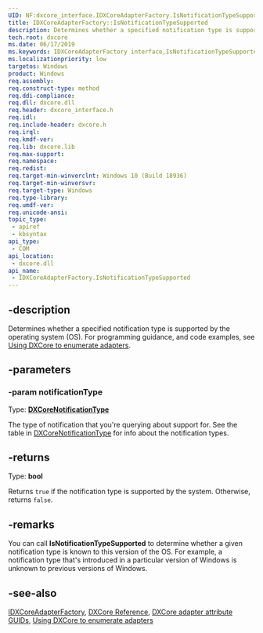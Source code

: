 ```yaml
---
UID: NF:dxcore_interface.IDXCoreAdapterFactory.IsNotificationTypeSupported
title: IDXCoreAdapterFactory::IsNotificationTypeSupported
description: Determines whether a specified notification type is supported by the operating system (OS).
tech.root: dxcore
ms.date: 06/17/2019
ms.keywords: IDXCoreAdapterFactory interface,IsNotificationTypeSupported method, IDXCoreAdapterFactory.IsNotificationTypeSupported, IDXCoreAdapterFactory::IsNotificationTypeSupported, IsNotificationTypeSupported, IsNotificationTypeSupported method, IsNotificationTypeSupported method,IDXCoreAdapterFactory interface, dxcore/IDXCoreAdapterFactory::IsNotificationTypeSupported, dxcore_interface.idxcoreadapterfactory_isnotificationtypesupported
ms.localizationpriority: low
targetos: Windows
product: Windows
req.assembly: 
req.construct-type: method
req.ddi-compliance: 
req.dll: dxcore.dll
req.header: dxcore_interface.h
req.idl: 
req.include-header: dxcore.h
req.irql: 
req.kmdf-ver: 
req.lib: dxcore.lib
req.max-support: 
req.namespace: 
req.redist: 
req.target-min-winverclnt: Windows 10 (Build 18936)
req.target-min-winversvr: 
req.target-type: Windows
req.type-library: 
req.umdf-ver: 
req.unicode-ansi: 
topic_type:
 - apiref
 - kbsyntax
api_type:
 - COM
api_location:
 - dxcore.dll
api_name:
 - IDXCoreAdapterFactory.IsNotificationTypeSupported
---
```


## -description

Determines whether a specified notification type is supported by the operating system (OS). For programming guidance, and code examples, see [Using DXCore to enumerate adapters](/windows/win32/dxcore/dxcore-enum-adapters).

## -parameters

### -param notificationType

Type: **[DXCoreNotificationType](/windows/win32/api/dxcore_interface/ne-dxcore_interface-dxcorenotificationtype)**

The type of notification that you're querying about support for. See the table in [DXCoreNotificationType](/windows/win32/api/dxcore_interface/ne-dxcore_interface-dxcorenotificationtype) for info about the notification types.

## -returns

Type: **bool**

Returns `true` if the notification type is supported by the system. Otherwise, returns `false`.

## -remarks

You can call **IsNotificationTypeSupported** to determine whether a given notification type is known to this version of the OS. For example, a notification type that's introduced in a particular version of Windows is unknown to previous versions of Windows.

## -see-also

[IDXCoreAdapterFactory](/windows/win32/api/dxcore_interface/nn-dxcore_interface-idxcoreadapterfactory), [DXCore Reference](/windows/win32/dxcore/dxcore-reference), [DXCore adapter attribute GUIDs](/windows/win32/dxcore/dxcore-adapter-attribute-guids), [Using DXCore to enumerate adapters](/windows/win32/dxcore/dxcore-enum-adapters)
